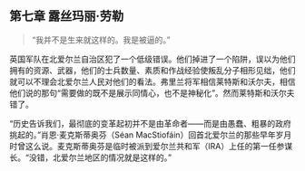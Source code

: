 ## 第七章 露丝玛丽·劳勒

> “我并不是生来就这样的。我是被逼的。”

英国军队在北爱尔兰自治区犯了一个低级错误。他们掉进了一个陷阱，误以为他们拥有的资源、武器，他们的士兵数量、素质和作战经验使叛乱分子相形见绌，他们就可以不理会北爱尔兰人民对他们的看法。弗里兰将军相信莱特斯和沃尔夫，相信他们说的那句“需要做的既不是展示同情心，也不是神秘化”。然而莱特斯和沃尔夫错了。

“历史告诉我们，最彻底的变革起初并不是由革命者——而是由愚蠢、粗暴的政府挑起的。”肖恩·麦克斯蒂奥芬（Séan MacStiofáin）回首北爱尔兰的那些早年岁月时曾这么说。麦克斯蒂奥芬是临时被派到爱尔兰共和军（IRA）上任的第一任参谋长。“没错，北爱尔兰地区的情况就是这样的。”